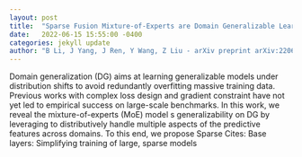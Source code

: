 ```yaml
---
layout: post
title:  "Sparse Fusion Mixture-of-Experts are Domain Generalizable Learners"
date:   2022-06-15 15:55:00 -0400
categories: jekyll update
author: "B Li, J Yang, J Ren, Y Wang, Z Liu - arXiv preprint arXiv:2206.04046, 2022"
---
```

Domain generalization (DG) aims at learning generalizable models under distribution shifts to avoid redundantly overfitting massive training data. Previous works with complex loss design and gradient constraint have not yet led to empirical success on large-scale benchmarks. In this work, we reveal the mixture-of-experts (MoE) model s generalizability on DG by leveraging to distributively handle multiple aspects of the predictive features across domains. To this end, we propose Sparse  Cites: Base layers: Simplifying training of large, sparse models